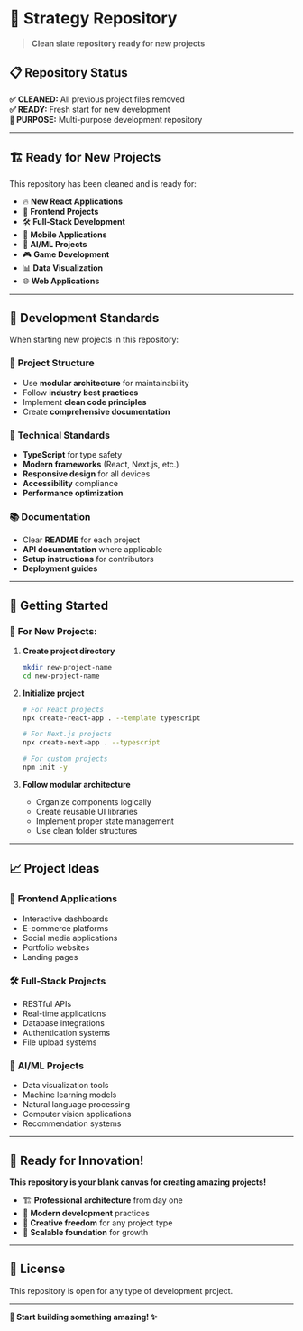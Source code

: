 # 🚀 Strategy Repository

> **Clean slate repository ready for new projects**

## 📋 **Repository Status**

**✅ CLEANED:** All previous project files removed  
**✅ READY:** Fresh start for new development  
**🎯 PURPOSE:** Multi-purpose development repository  

---

## 🏗️ **Ready for New Projects**

This repository has been cleaned and is ready for:

- 🔥 **New React Applications**
- 🎨 **Frontend Projects** 
- 🛠️ **Full-Stack Development**
- 📱 **Mobile Applications**
- 🤖 **AI/ML Projects**
- 🎮 **Game Development**
- 📊 **Data Visualization**
- 🌐 **Web Applications**

---

## 🎯 **Development Standards**

When starting new projects in this repository:

### 📝 **Project Structure**
- Use **modular architecture** for maintainability
- Follow **industry best practices**
- Implement **clean code principles**
- Create **comprehensive documentation**

### 🔧 **Technical Standards**
- **TypeScript** for type safety
- **Modern frameworks** (React, Next.js, etc.)
- **Responsive design** for all devices
- **Accessibility** compliance
- **Performance optimization**

### 📚 **Documentation**
- Clear **README** for each project
- **API documentation** where applicable
- **Setup instructions** for contributors
- **Deployment guides**

---

## 🚀 **Getting Started**

### 🎯 **For New Projects:**

1. **Create project directory**
   ```bash
   mkdir new-project-name
   cd new-project-name
   ```

2. **Initialize project**
   ```bash
   # For React projects
   npx create-react-app . --template typescript
   
   # For Next.js projects
   npx create-next-app . --typescript
   
   # For custom projects
   npm init -y
   ```

3. **Follow modular architecture**
   - Organize components logically
   - Create reusable UI libraries
   - Implement proper state management
   - Use clean folder structures

---

## 📈 **Project Ideas**

### 🎨 **Frontend Applications**
- Interactive dashboards
- E-commerce platforms
- Social media applications
- Portfolio websites
- Landing pages

### 🛠️ **Full-Stack Projects**
- RESTful APIs
- Real-time applications
- Database integrations
- Authentication systems
- File upload systems

### 🤖 **AI/ML Projects**
- Data visualization tools
- Machine learning models
- Natural language processing
- Computer vision applications
- Recommendation systems

---

## 🎊 **Ready for Innovation!**

**This repository is your blank canvas for creating amazing projects!**

- 🏗️ **Professional architecture** from day one
- 🔧 **Modern development** practices
- 🎨 **Creative freedom** for any project type
- 🚀 **Scalable foundation** for growth

---

## 📄 **License**

This repository is open for any type of development project.

---

**🎯 Start building something amazing! ✨**
